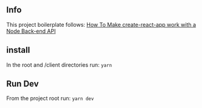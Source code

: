 ## Info

This project boilerplate follows: [How To Make create-react-app work with a Node Back-end API](https://www.freecodecamp.org/news/how-to-make-create-react-app-work-with-a-node-backend-api-7c5c48acb1b0/)

## install

In the root and /client directories run: `yarn`

## Run Dev

From the project root run: `yarn dev`
